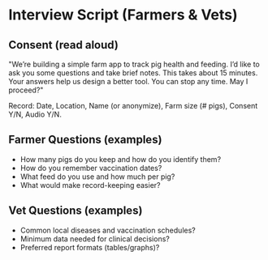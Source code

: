 
# Interview Script (Farmers & Vets)

## Consent (read aloud)
"We’re building a simple farm app to track pig health and feeding. I’d like to ask you
some questions and take brief notes. This takes about 15 minutes. Your answers help us
design a better tool. You can stop any time. May I proceed?"

Record: Date, Location, Name (or anonymize), Farm size (# pigs), Consent Y/N, Audio Y/N.

## Farmer Questions (examples)
- How many pigs do you keep and how do you identify them?
- How do you remember vaccination dates?
- What feed do you use and how much per pig?
- What would make record-keeping easier?

## Vet Questions (examples)
- Common local diseases and vaccination schedules?
- Minimum data needed for clinical decisions?
- Preferred report formats (tables/graphs)?
